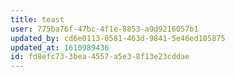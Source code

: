 ```yaml
---
title: teast
user: 775ba76f-47bc-4f1e-8853-a9d9216057b1
updated_by: cd6e0113-0581-463d-9841-5e46ed105875
updated_at: 1610989436
id: fd8efc73-3bea-4557-a5e3-8f13e23cddae
---
```


